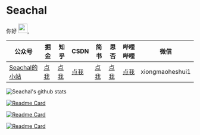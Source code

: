 # Seachal 

<!--
**Seachal/Seachal** is a ✨ _special_ ✨ repository because its `README.md` (this file) appears on your GitHub profile.

SeachalHere are some ideas to get you started:

- 🔭 I’m currently working on ...
- 🌱 I’m currently learning ...
- 👯 I’m looking to collaborate on ...
- 🤔 I’m looking for help with ...
- 💬 Ask me about ...
- 📫 How to reach me: ...
- 😄 Pronouns: ...
- ⚡ Fun fact: ...
-->
你好 <img src="https://media.giphy.com/media/hvRJCLFzcasrR4ia7z/giphy.gif" width="25px">, 

| 公众号   | 掘金     |  知乎    |  CSDN   |   简书   |   思否  |   哔哩哔哩  |   微信    
|---------|---------|--------- |---------|---------|---------|---------|---------|
| [Seachal的小站]()  |  [点我](https://juejin.im/user/2066737589651528/posts)    |   [点我](https://www.zhihu.com/people/xiong-mao-he-shui-27/posts)       |   [点我](https://blog.csdn.net/Zhangxichao100?spm=1038.2274.3001.5343)  |   [点我](https://www.jianshu.com/u/a2d105dc9ca9)  |   [点我](https://segmentfault.com/u/seachal)  |   [点我](https://space.bilibili.com/)  |   xiongmaoheshui1  




![Seachal's github stats](https://github-readme-stats.vercel.app/api?username=Seachal&show_icons=true&theme=radical) 


[![Readme Card](https://github-readme-stats.vercel.app/api/pin/?username=Seachal&repo=X5WebDemo_tbs_sdk_thirdapp)](https://github.com/Seachal/X5WebDemo_tbs_sdk_thirdapp)


[![Readme Card](https://github-readme-stats.vercel.app/api/pin/?username=Seachal&repo=Seachal_Android_Demos)](https://github.com/Seachal/Seachal_Android_Demos)




[![Readme Card](https://github-readme-stats.vercel.app/api/pin/?username=Seachal&repo=ScaleType-Demo)](https://github.com/Seachal/ScaleType-Demo)



